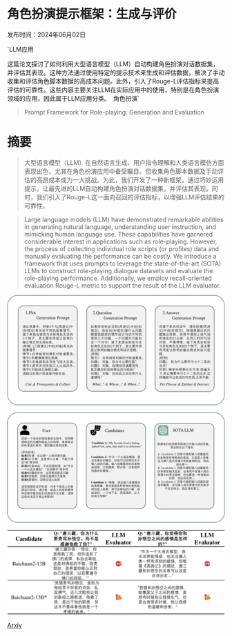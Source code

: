 # 角色扮演提示框架：生成与评价

发布时间：2024年06月02日

`LLM应用

这篇论文探讨了如何利用大型语言模型（LLM）自动构建角色扮演对话数据集，并评估其表现。这种方法通过使用特定的提示技术来生成和评估数据，解决了手动收集和评估角色脚本数据的高成本问题。此外，引入了Rouge-L评估指标来提高评估的可靠性。这些内容主要关注LLM在实际应用中的使用，特别是在角色扮演领域的应用，因此属于LLM应用分类。` `角色扮演`

> Prompt Framework for Role-playing: Generation and Evaluation

# 摘要

> 大型语言模型（LLM）在自然语言生成、用户指令理解和人类语言模仿方面表现出色，尤其在角色扮演应用中备受瞩目。但收集角色脚本数据及手动评估的高昂成本成为一大挑战。为此，我们开发了一种新框架，通过巧妙运用提示，让最先进的LLM自动构建角色扮演对话数据集，并评估其表现。同时，我们引入了Rouge-L这一面向召回的评估指标，以增强LLM评估结果的可靠性。

> Large language models (LLM) have demonstrated remarkable abilities in generating natural language, understanding user instruction, and mimicking human language use. These capabilities have garnered considerable interest in applications such as role-playing. However, the process of collecting individual role scripts (or profiles) data and manually evaluating the performance can be costly. We introduce a framework that uses prompts to leverage the state-of-the-art (SOTA) LLMs to construct role-playing dialogue datasets and evaluate the role-playing performance. Additionally, we employ recall-oriented evaluation Rouge-L metric to support the result of the LLM evaluator.

![角色扮演提示框架：生成与评价](../../../paper_images/2406.00627/x1.png)

![角色扮演提示框架：生成与评价](../../../paper_images/2406.00627/x2.png)

![角色扮演提示框架：生成与评价](../../../paper_images/2406.00627/x3.png)

[Arxiv](https://arxiv.org/abs/2406.00627)